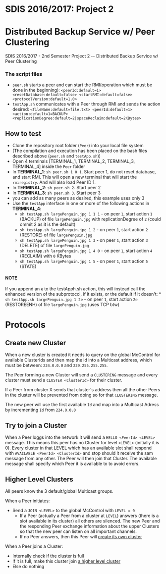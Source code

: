 # SDIS 2016/2017: Project 2
# Distributed Backup Service w/ Peer Clustering

SDIS 2016/2017 - 2nd Semester
Project 2 -- Distributed Backup Service w/ Peer Clustering

### The script files
 * `peer.sh` starts a peer and can start the RMI(operation which must be done in the beginning): `<peerId:default=1> <resetDatabase:default=false> <startRMI:default=false> <protocolVersion:default=1.0>`
 * `testApp.sh` communicates with a Peer through RMI and sends the action desired: `<fileName:default=file.txt> <peerId:default=1> <action:default=1=BACKUP> <replicationDegree:default=2|spaceReclaim:default=2KBytes>`

## How to test
* Clone the repository root folder (`Peer`) into your local file system
* (The compilation and execution has been placed on the bash files described above (`peer.sh` and `testApp.sh`))
* Open 4 terminals [TERMINAL_1, TERMINAL_2, TERMINAL_3, TERMINAL_4] inside the `Peer` folder
* In **TERMINAL_1**: `sh peer.sh 1 0 1`. Start peer 1, do not reset database, and start RMI. This will open a new terminal that will start the `rmiregistry`. And will also load Peer ID 1.
* In **TERMINAL_2**: `sh peer.sh 2`. Start peer 2
* In **TERMINAL_3**: `sh peer.sh 3`. Start peer 3
* you can add as many peers as desired, this example uses only 3
* Use the `testApp` interface in one or more of the following actions in **TERMINAL_4**:
    * `sh testApp.sh largePenguin.jpg 1 1 1` - on peer `1`, start action `1` (BACKUP) of file `largePenguin.jpg` with replicationDegree of `2` (could ommit 2 as it is the default)
    * `sh testApp.sh largePenguin.jpg 1 2` - on peer `1`, start action `2` (RESTORE) of file `largePenguin.jpg`
    * `sh testApp.sh largePenguin.jpg 1 3` - on peer `1`, start action `3` (DELETE) of file `largePenguin.jpg`
    * `sh testApp.sh largePenguin.jpg 1 4 0` - on peer `1`, start action `4` (RECLAIM) with `0` KBytes
    * `sh testApp.sh largePenguin.jpg 1 5` - on peer `1`, start action `5` (STATE)

#### NOTE
If you append an `e` to the testApph.sh action, this will instead call the enhanced version of the subprotocol, if it exists, or the default if it doesn't: * `sh testApp.sh largePenguin.jpg 1 2e` - on peer `1`, start action `2e` (RESTOREENH) of file `largePenguin.jpg` (uses TCP btw)


# Protocols

## Create new Cluster
When a new cluster is created it needs to query on the global McControl for available ClusterIds and then map the id into a Multicast address, which must be between:  `224.0.0.0` and `239.255.255.255`.

The Peer forming a new Cluster will send a `CLUSTERING` message and every cluster must send a `CLUSTER <ClusterId>` for their cluster.

If a Peer from cluster X sends that cluster's address then all the other Peers in the cluster will be prevented from doing so for that `CLUSTERING` message. 

The new peer will use the first available `Id` and map into a Multicast Adress by incrementing `Id` from `224.0.0.0`


## Try to join a Cluster
When a Peer loggs into the network it will send a `HELLO <PeerId> <LEVEL>` message. This means this peer has no Cluster for level `<LEVEL>` (initially it is 0). Every cluster in that LEVEL which has an available slot shall respond with `AVAILABLE <PeerId> <ClusterId>` and stop should it receive the sam message from any other. The Peer will then join that Cluster. The available message shall specify which Peer it is available to to avoid errors.

## Higher Level Clusters
All peers know the 3 default/global Multicast groups.

When a Peer initiates:
 * Send a `JOIN <LEVEL>` to the global McControl with `LEVEL = 0`
     * If a Peer (actually a Peer from a cluster at `LEVEL`) answers (there is a slot available in its cluster) all others are silenced. The new Peer and the responding Peer exchange information about the upper Clusters so that the new peer can listen on all important channels. 
     * If no Peer answers, then this Peer will [create its own cluster](#create-new-cluster)
     
When a Peer joins a Cluster:
 * Internally check if the cluster is full
 * If it is full, make this cluster join [a higher level cluster](#higher-level-clusters)
 * Else do nothing
 





